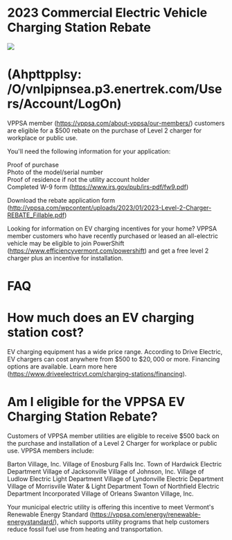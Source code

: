 # 2023 Commercial Electric Vehicle Charging Station Rebate  

![](images/04961b81e10400cdc06b7b05f79865a9f153f0b1cb85cf61985007ba26e3245a.jpg)  

# (Ahpttpplsy: /O/vnlpipnsea.p3.enertrek.com/Users/Account/LogOn)  

VPPSA member (https://vppsa.com/about-vppsa/our-members/) customers are eligible for a $\$500$ rebate on the purchase of Level 2 charger for workplace or public use.  

You'll need the following information for your application:  

Proof of purchase   
Photo of the model/serial number   
Proof of residence if not the utility account holder   
Completed W-9 form (https://www.irs.gov/pub/irs-pdf/fw9.pdf)  

Download the rebate application form (http://vppsa.com/wpcontent/uploads/2023/01/2023-Level-2-Charger-REBATE_Fillable.pdf)  

Looking for information on EV charging incentives for your home? VPPSA member customers who have recently purchased or leased an all-electric vehicle may be eligible to join PowerShift   
(https://www.efficiencyvermont.com/powershift) and get a free level 2 charger plus an incentive for installation.  

# FAQ  

# How much does an EV charging station cost?  

EV charging equipment has a wide price range. According to Drive Electric, EV chargers can cost anywhere from $\$500$ to $\$20,000$ or more. Financing options are available. Learn more here (https://www.driveelectricvt.com/charging-stations/financing).  

# Am I eligible for the VPPSA EV Charging Station Rebate?  

Customers of VPPSA member utilities are eligible to receive $\$500$ back on the purchase and installation of a Level 2 Charger for workplace or public use. VPPSA members include:  

Barton Village, Inc. Village of Enosburg Falls Inc. Town of Hardwick Electric Department Village of Jacksonville Village of Johnson, Inc. Village of Ludlow Electric Light Department Village of Lyndonville Electric Department Village of Morrisville Water & Light Department Town of Northfield Electric Department Incorporated Village of Orleans Swanton Village, Inc.  

Your municipal electric utility is offering this incentive to meet Vermont's Renewable Energy Standard (https://vppsa.com/energy/renewable-energystandard/), which supports utility programs that help customers reduce fossil fuel use from heating and transportation.  
